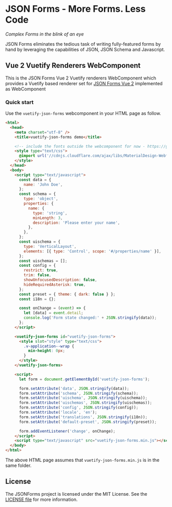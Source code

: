# JSON Forms - More Forms. Less Code

_Complex Forms in the blink of an eye_

JSON Forms eliminates the tedious task of writing fully-featured forms by hand by leveraging the capabilities of JSON, JSON Schema and Javascript.

## Vue 2 Vuetify Renderers WebComponent

This is the JSON Forms Vue 2 Vuetify renderers WebComponent which provides a Vuetify based renderer set for [JSON Forms Vue 2](https://github.com/eclipsesource/jsonforms/blob/master/packages/vue2/vue2) implemented as WebComponent

### Quick start

Use the `vuetify-json-forms` webcomponent in your HTML page as follow.

```html
<html>
  <head>
    <meta charset="utf-8" />
    <title>vuetify-json-forms demo</title>

    <!-- include the fonts outside the webcomponent for now - https://github.com/google/material-design-icons/issues/1165 -->
    <style type="text/css">
      @import url('//cdnjs.cloudflare.com/ajax/libs/MaterialDesign-Webfont/6.5.95/css/materialdesignicons.min.css');
    </style>
  </head>
  <body>
    <script type="text/javascript">
      const data = {
        name: 'John Doe',
      };
      const schema = {
        type: 'object',
        properties: {
          name: {
            type: 'string',
            minLength: 3,
            description: 'Please enter your name',
          },
        },
      };
      const uischema = {
        type: 'VerticalLayout',
        elements: [{ type: 'Control', scope: '#/properties/name' }],
      };
      const uischemas = [];
      const config = {
        restrict: true,
        trim: false,
        showUnfocusedDescription: false,
        hideRequiredAsterisk: true,
      };
      const preset = { theme: { dark: false } };
      const i18n = {};

      const onChange = (event) => {
        let [data] = event.detail;
        console.log('Form state changed:' + JSON.stringify(data));
      };
    </script>

    <vuetify-json-forms id="vuetify-json-forms">
      <style slot="style" type="text/css">
        .v-application--wrap {
          min-height: 0px;
        }
      </style>
    </vuetify-json-forms>

    <script>
      let form = document.getElementById('vuetify-json-forms');

      form.setAttribute('data', JSON.stringify(data));
      form.setAttribute('schema', JSON.stringify(schema));
      form.setAttribute('uischema', JSON.stringify(uischema));
      form.setAttribute('uischemas', JSON.stringify(uischemas));
      form.setAttribute('config', JSON.stringify(config));
      form.setAttribute('locale', 'en');
      form.setAttribute('translations', JSON.stringify(i18n));
      form.setAttribute('default-preset', JSON.stringify(preset));

      form.addEventListener('change', onChange);
    </script>
    <script type="text/javascript" src="vuetify-json-forms.min.js"></script>
  </body>
</html>
```

The above HTML page assumes that `vuetify-json-forms.min.js` is in the same folder.
## License

The JSONForms project is licensed under the MIT License. See the [LICENSE file](https://github.com/eclipsesource/jsonforms/blob/master/LICENSE) for more information.
